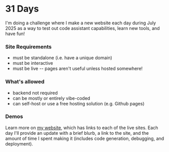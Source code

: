 # 31 Days
I'm doing a challenge where I make a new website each day during July 2025 as a way to test out code assistant capabilities, learn new tools, and have fun!

### Site Requirements
- must be standalone (i.e. have a unique domain)
- must be interactive
- must be live -- pages aren't useful unless hosted somewhere!

### What's allowed
- backend not required
- can be mostly or entirely vibe-coded
- can self-host or use a free hosting solution (e.g. Github pages)

### Demos

Learn more on [my website](https://www.machandler.com/31-days), which has links to each of the live sites. Each day I'll provide an update with a brief blurb, a link to the site, and the amount of time I spent making it (includes code generation, debugging, and deployment).
